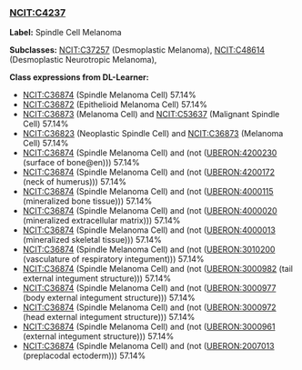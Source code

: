 
### [NCIT:C4237](http://purl.obolibrary.org/obo/NCIT_C4237)
**Label:** Spindle Cell Melanoma

**Subclasses:** [NCIT:C37257](http://purl.obolibrary.org/obo/NCIT_C37257) (Desmoplastic Melanoma), [NCIT:C48614](http://purl.obolibrary.org/obo/NCIT_C48614) (Desmoplastic Neurotropic Melanoma), 

**Class expressions from DL-Learner:**

- [NCIT:C36874](http://purl.obolibrary.org/obo/NCIT_C36874) (Spindle Melanoma Cell) 57.14%
- [NCIT:C36872](http://purl.obolibrary.org/obo/NCIT_C36872) (Epithelioid Melanoma Cell) 57.14%
- [NCIT:C36873](http://purl.obolibrary.org/obo/NCIT_C36873) (Melanoma Cell) and [NCIT:C53637](http://purl.obolibrary.org/obo/NCIT_C53637) (Malignant Spindle Cell) 57.14%
- [NCIT:C36823](http://purl.obolibrary.org/obo/NCIT_C36823) (Neoplastic Spindle Cell) and [NCIT:C36873](http://purl.obolibrary.org/obo/NCIT_C36873) (Melanoma Cell) 57.14%
- [NCIT:C36874](http://purl.obolibrary.org/obo/NCIT_C36874) (Spindle Melanoma Cell) and (not ([UBERON:4200230](http://purl.obolibrary.org/obo/UBERON_4200230) (surface of bone@en))) 57.14%
- [NCIT:C36874](http://purl.obolibrary.org/obo/NCIT_C36874) (Spindle Melanoma Cell) and (not ([UBERON:4200172](http://purl.obolibrary.org/obo/UBERON_4200172) (neck of humerus))) 57.14%
- [NCIT:C36874](http://purl.obolibrary.org/obo/NCIT_C36874) (Spindle Melanoma Cell) and (not ([UBERON:4000115](http://purl.obolibrary.org/obo/UBERON_4000115) (mineralized bone tissue))) 57.14%
- [NCIT:C36874](http://purl.obolibrary.org/obo/NCIT_C36874) (Spindle Melanoma Cell) and (not ([UBERON:4000020](http://purl.obolibrary.org/obo/UBERON_4000020) (mineralized extracellular matrix))) 57.14%
- [NCIT:C36874](http://purl.obolibrary.org/obo/NCIT_C36874) (Spindle Melanoma Cell) and (not ([UBERON:4000013](http://purl.obolibrary.org/obo/UBERON_4000013) (mineralized skeletal tissue))) 57.14%
- [NCIT:C36874](http://purl.obolibrary.org/obo/NCIT_C36874) (Spindle Melanoma Cell) and (not ([UBERON:3010200](http://purl.obolibrary.org/obo/UBERON_3010200) (vasculature of respiratory integument))) 57.14%
- [NCIT:C36874](http://purl.obolibrary.org/obo/NCIT_C36874) (Spindle Melanoma Cell) and (not ([UBERON:3000982](http://purl.obolibrary.org/obo/UBERON_3000982) (tail external integument structure))) 57.14%
- [NCIT:C36874](http://purl.obolibrary.org/obo/NCIT_C36874) (Spindle Melanoma Cell) and (not ([UBERON:3000977](http://purl.obolibrary.org/obo/UBERON_3000977) (body external integument structure))) 57.14%
- [NCIT:C36874](http://purl.obolibrary.org/obo/NCIT_C36874) (Spindle Melanoma Cell) and (not ([UBERON:3000972](http://purl.obolibrary.org/obo/UBERON_3000972) (head external integument structure))) 57.14%
- [NCIT:C36874](http://purl.obolibrary.org/obo/NCIT_C36874) (Spindle Melanoma Cell) and (not ([UBERON:3000961](http://purl.obolibrary.org/obo/UBERON_3000961) (external integument structure))) 57.14%
- [NCIT:C36874](http://purl.obolibrary.org/obo/NCIT_C36874) (Spindle Melanoma Cell) and (not ([UBERON:2007013](http://purl.obolibrary.org/obo/UBERON_2007013) (preplacodal ectoderm))) 57.14%


